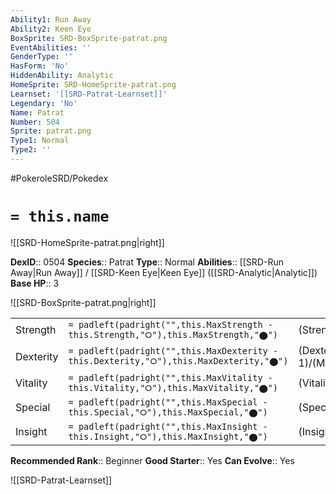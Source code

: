 ```yaml
---
Ability1: Run Away
Ability2: Keen Eye
BoxSprite: SRD-BoxSprite-patrat.png
EventAbilities: ''
GenderType: ''
HasForm: 'No'
HiddenAbility: Analytic
HomeSprite: SRD-HomeSprite-patrat.png
Learnset: '[[SRD-Patrat-Learnset]]'
Legendary: 'No'
Name: Patrat
Number: 504
Sprite: patrat.png
Type1: Normal
Type2: ''
---
```


#PokeroleSRD/Pokedex

# `= this.name`

![[SRD-HomeSprite-patrat.png|right]]

**DexID**:: 0504
**Species**:: Patrat
**Type**:: Normal
**Abilities**:: [[SRD-Run Away|Run Away]] / [[SRD-Keen Eye|Keen Eye]] ([[SRD-Analytic|Analytic]])
**Base HP**:: 3

![[SRD-BoxSprite-patrat.png|right]]

|           |                                                                                        |                                          |
| --------- | -------------------------------------------------------------------------------------- | ---------------------------------------- |
| Strength  | `= padleft(padright("",this.MaxStrength - this.Strength,"⭘"),this.MaxStrength,"⬤")`    | (Strength::2)/(MaxStrength::4)   |
| Dexterity | `= padleft(padright("",this.MaxDexterity - this.Dexterity,"⭘"),this.MaxDexterity,"⬤")` | (Dexterity:: 1)/(MaxDexterity::3) |
| Vitality  | `= padleft(padright("",this.MaxVitality - this.Vitality,"⭘"),this.MaxVitality,"⬤")`    | (Vitality::1)/(MaxVitality::3)   |
| Special   | `= padleft(padright("",this.MaxSpecial - this.Special,"⭘"),this.MaxSpecial,"⬤")`       | (Special::1)/(MaxSpecial::3)     |
| Insight   | `= padleft(padright("",this.MaxInsight - this.Insight,"⭘"),this.MaxInsight,"⬤")`       | (Insight::1)/(MaxInsight::3)     |

**Recommended Rank**:: Beginner
**Good Starter**:: Yes
**Can Evolve**:: Yes

![[SRD-Patrat-Learnset]]